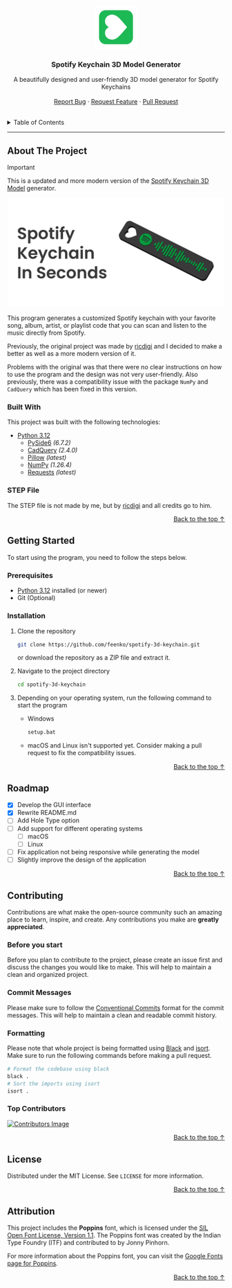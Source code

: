 <a id="rm__top"></a>

<div align="center">
  <a href="#">
    <img src="assets/images/icon.png" alt="Logo" width="100" height="100">
  </a>

  <h3 align="center">Spotify Keychain 3D Model Generator</h3>

  <p align="center">
   A beautifully designed and user-friendly 3D model generator for Spotify Keychains
    <br />
    <br />
    <a href="https://github.com/feenko/spotify-3d-keychain/issues">Report Bug</a>
    ·
    <a href="https://github.com/feenko/spotify-3d-keychain/issues">Request Feature</a>
    ·
    <a href="https://github.com/feenko/spotify-3d-keychain/pulls">Pull Request</a>
  </p>
</div>

<br>

<details>
<summary>Table of Contents</summary>

-   [About the Project](#about-the-project)
    -   [Built With](#built-with)
    -   [STEP File](#step-file)
-   [Getting Started](#getting-started)
    -   [Prerequisites](#prerequisites)
    -   [Installation](#installation)
-   [Roadmap](#roadmap)
-   [Contributing](#contributing)
    -   [Before you start](#before-you-start)
    -   [Commit Messages](#commit-messages)
    -   [Formatting](#formatting)
    -   [Top Contributors](#top-contributors)
-   [License](#license)
-   [Attribution](#attribution)

</details>

---

## About The Project

> [!IMPORTANT]
> This is a updated and more modern version of the [Spotify Keychain 3D Model](https://github.com/ricdigi/spotify_keychain_3D_model) generator.

![Banner](assets/images/banner.png)

This program generates a customized Spotify keychain with your favorite song, album, artist, or playlist code that you can scan and listen to the music directly from Spotify.

Previously, the original project was made by [ricdigi](https://github.com/ricdigi) and I decided to make a better as well as a more modern version of it.

Problems with the original was that there were no clear instructions on how to use the program and the design was not very user-friendly. Also previously, there was a compatibility issue with the package `NumPy` and `CadQuery` which has been fixed in this version.

### Built With

This project was built with the following technologies:

-   [Python 3.12](https://www.python.org/)
    -   [PySide6](https://pypi.org/project/PySide6/) _(6.7.2)_
    -   [CadQuery](https://pypi.org/project/cadquery/) _(2.4.0)_
    -   [Pillow](https://pypi.org/project/Pillow/) _(latest)_
    -   [NumPy](https://pypi.org/project/numpy/) _(1.26.4)_
    -   [Requests](https://pypi.org/project/requests/) _(latest)_

### STEP File

The STEP file is not made by me, but by [ricdigi](https://github.com/ricdigi) and all credits go to him.

<p align="right" style="font-size: 0.9rem;"><a href="#rm__top">Back to the top ↑</a></p>

## Getting Started

To start using the program, you need to follow the steps below.

### Prerequisites

-   [Python 3.12](https://www.python.org/) installed (or newer)
-   Git (Optional)

### Installation

1. Clone the repository

    ```sh
    git clone https://github.com/feenko/spotify-3d-keychain.git
    ```

    or download the repository as a ZIP file and extract it.

2. Navigate to the project directory

    ```sh
    cd spotify-3d-keychain
    ```

3. Depending on your operating system, run the following command to start the program

    - Windows

        ```sh
        setup.bat
        ```

    - macOS and Linux isn't supported yet. Consider making a pull request to fix the compatibility issues.

<p align="right" style="font-size: 0.9rem;"><a href="#readme-top">Back to the top ↑</a></p>

## Roadmap

-   [x] Develop the GUI interface
-   [x] Rewrite README.md
-   [ ] Add Hole Type option
-   [ ] Add support for different operating systems
    -   [ ] macOS
    -   [ ] Linux
-   [ ] Fix application not being responsive while generating the model
-   [ ] Slightly improve the design of the application

<p align="right" style="font-size: 0.9rem;"><a href="#readme-top">Back to the top ↑</a></p>

## Contributing

Contributions are what make the open-source community such an amazing place to learn, inspire, and create. Any contributions you make are **greatly appreciated**.

### Before you start

Before you plan to contribute to the project, please create an issue first and discuss the changes you would like to make. This will help to maintain a clean and organized project.

### Commit Messages

Please make sure to follow the [Conventional Commits](https://www.conventionalcommits.org/en/v1.0.0/) format for the commit messages. This will help to maintain a clean and readable commit history.

### Formatting

Please note that whole project is being formatted using [Black](https://github.com/psf/black) and [isort](https://github.com/PyCQA/isort). Make sure to run the following commands before making a pull request.

```sh
# Format the codebase using black
black .
# Sort the imports using isort
isort .
```

### Top Contributors

<a href="https://github.com/feenko/spotify-3d-keychain/graphs/contributors">
  <img src="https://contrib.rocks/image?repo=feenko/spotify-3d-keychain" alt="Contributors Image">
</a>

<p align="right" style="font-size: 0.9rem;"><a href="#readme-top">Back to the top ↑</a></p>

## License

Distributed under the MIT License. See `LICENSE` for more information.

<p align="right" style="font-size: 0.9rem;"><a href="#readme-top">Back to the top ↑</a></p>

## Attribution

This project includes the **Poppins** font, which is licensed under the [SIL Open Font License, Version 1.1](https://scripts.sil.org/OFL). The Poppins font was created by the Indian Type Foundry (ITF) and contributed to by Jonny Pinhorn.

For more information about the Poppins font, you can visit the [Google Fonts page for Poppins](https://fonts.google.com/specimen/Poppins).

<p align="right" style="font-size: 0.9rem;"><a href="#readme-top">Back to the top ↑</a></p>
